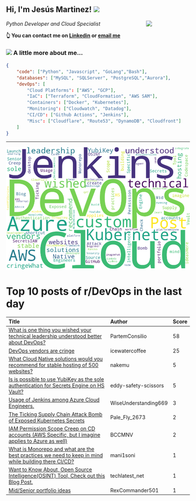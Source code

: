 <!--
**jmartinezl/jmartinezl** is a ✨ _special_ ✨ repository because its `README.md` (this file) appears on your GitHub profile.

Here are some ideas to get you started:

- 🔭 I’m currently working on ...
- 🌱 I’m currently learning ...
- 👯 I’m looking to collaborate on ...
- 🤔 I’m looking for help with ...
- 💬 Ask me about ...
- 📫 How to reach me: ...
- 😄 Pronouns: ...
- ⚡ Fun fact: ...
-->

<h2>Hi, I'm Jesús Martinez! <img src="https://media.giphy.com/media/WUlplcMpOCEmTGBtBW/giphy.gif" width="30"> </h2>
<img align='right' src="https://media.giphy.com/media/NytMLKyiaIh6VH9SPm/giphy.gif" width="120">
<p><em>Python Developer and Cloud Specialist
</em></p>

**👆 You can contact me on [Linkedin](https://www.linkedin.com/in/jes%C3%BAs-martinez-2b7b10104/) or [email me](mailto:jesus.mtz.lorenzo@gmail.com)**

### <img src="https://media.giphy.com/media/VgCDAzcKvsR6OM0uWg/giphy.gif" width="50"> A little more about me...  

```json
{
    "code": ["Python", "Javascript", "GoLang","Bash"],
    "databases": ["MySQL", "SQLServer", "PostgreSQL","Aurora"],
    "devOps": [
        "Cloud Platforms": ["AWS", "GCP"],
        "IaC": ["Terraform", "CloudFormation", "AWS SAM"],
        "Containers": ["Docker", "Kubernetes"],
        "Monitoring": ["Cloudwatch", "Datadog"],
        "CI/CD": ["Github Actions", "Jenkins"],
        "Misc": ["Cloudflare", "Route53", "DynamoDB", "Cloudfront"]
    ]
}
```
---

![Wordcloud](./cloud.png)

# Top 10 posts of r/DevOps in the last day

| Title | Author | Score |
|:---|:---|:---|
| [What is one thing you wished your technical leadership understood better about DevOps?](https://www.reddit.com/r/devops/comments/180rz7r/what_is_one_thing_you_wished_your_technical/) | PartemConsilio | 58 |
| [DevOps vendors are cringe](https://www.reddit.com/r/devops/comments/1812i82/devops_vendors_are_cringe/) | icewatercoffee | 25 |
| [What Cloud Native solutions would you recommend for stable hosting of 500 websites?](https://www.reddit.com/r/devops/comments/180sa2r/what_cloud_native_solutions_would_you_recommend/) | nakemu | 5 |
| [Is is possible to use YubiKey as the sole authentication for Secrets Engine on HS Vault?](https://www.reddit.com/r/devops/comments/180vlj3/is_is_possible_to_use_yubikey_as_the_sole/) | eddy-safety-scissors | 5 |
| [Usage of Jenkins among Azure Cloud Engineers.](https://www.reddit.com/r/devops/comments/180k1un/usage_of_jenkins_among_azure_cloud_engineers/) | WiseUnderstanding669 | 3 |
| [The Ticking Supply Chain Attack Bomb of Exposed Kubernetes Secrets](https://www.reddit.com/r/devops/comments/180gvev/the_ticking_supply_chain_attack_bomb_of_exposed/) | Pale_Fly_2673 | 2 |
| [IAM Permission Scope Creep on CD accounts (AWS Specific, but I imagine applies to Azure as well)](https://www.reddit.com/r/devops/comments/180s0kd/iam_permission_scope_creep_on_cd_accounts_aws/) | BCCMNV | 2 |
| [What is Monorepo and what are the best practices we need to keep in mind while building there CI/CD?](https://www.reddit.com/r/devops/comments/1815x7i/what_is_monorepo_and_what_are_the_best_practices/) | mani1soni | 1 |
| [Want to Know About, Open Source Intelligence(OSINT) Tool, Check out this Blog Post.](https://www.reddit.com/r/devops/comments/180kid4/want_to_know_about_open_source_intelligenceosint/) | techlatest_net | 1 |
| [Mid/Senior portfolio ideas](https://www.reddit.com/r/devops/comments/180llh0/midsenior_portfolio_ideas/) | RexCommander501 | 1 |
